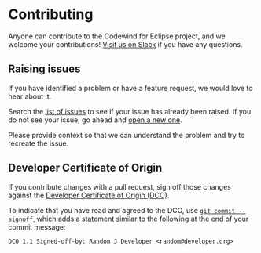# Contributing

Anyone can contribute to the Codewind for Eclipse project, and we welcome your contributions! [Visit us on Slack](https://slack-invite-ibm-cloud-tech.mybluemix.net/) if you have any questions.

## Raising issues

If you have identified a problem or have a feature request, we would love to hear about it.


Search the [list of issues](https://github.com/microclimate-dev2ops/codewind-eclipse/issues) to see if your issue has already been raised. If you do not see your issue, go ahead and [open a new one](https://github.com/microclimate-dev2ops/codewind-eclipse/issues/new).

Please provide context so that we can understand the problem and try to recreate the issue. 

## Developer Certificate of Origin

If you contribute changes with a pull request, sign off those changes against the [Developer Certificate of Origin (DCO)](https://github.com/microclimate-dev2ops/codewind-eclipse/blob/master/DCO1.1.txt).

To indicate that you have read and agreed to the DCO, use [`git commit --signoff`](https://git-scm.com/docs/git-commit#git-commit---signoff), which adds a statement similar to the following at the end of your commit message:

```DCO 1.1 Signed-off-by: Random J Developer <random@developer.org>```
